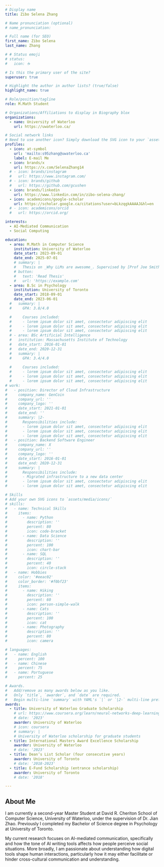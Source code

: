 ```yaml
---
# Display name
title: Zibo Selena Zhang

# Name pronunciation (optional)
# name_pronunciation:

# Full name (for SEO)
first_name: Zibo Selena
last_name: Zhang

# # Status emoji
# status:
#   icon: ☕️

# Is this the primary user of the site?
superuser: true

# Highlight the author in author lists? (true/false)
highlight_name: true

# Role/position/tagline
role: M.Math Student

# Organizations/Affiliations to display in Biography blox
organizations:
  - name: University of Waterloo
    url: https://uwaterloo.ca/

# Social network links
# Need to use another icon? Simply download the SVG icon to your `assets/media/icons/` folder.
profiles:
  - icon: at-symbol
    url: 'mailto:s95zhang@uwaterloo.ca'
    label: E-mail Me
  - icon: brands/x
    url: https://x.com/SelenaZhang14
  # - icon: brands/instagram
  #   url: https://www.instagram.com/
  # - icon: brands/github
  #   url: https://github.com/gcushen
  - icon: brands/linkedin
    url: https://www.linkedin.com/in/zibo-selena-zhang/
  - icon: academicons/google-scholar
    url: https://scholar.google.ca/citations?user=bLkzqgkAAAAJ&hl=en
  # - icon: academicons/orcid
  #   url: https://orcid.org/

interests:
  - AI-Mediated Communication
  - Social Computing

education:
  - area: M.Math in Computer Science
    institution: University of Waterloo
    date_start: 2023-09-01
    date_end: 2025-07-01
    # summary: |
    #   Thesis on _Why LLMs are awesome_. Supervised by [Prof Joe Smith](https://example.com). Presented papers at 5 IEEE conferences with the contributions being published in 2 Springer journals.
    # button:
    #   text: 'Read Thesis'
    #   url: 'https://example.com'
  - area: B.Sc in Psychology
    institution: University of Toronto
    date_start: 2018-09-01
    date_end: 2023-06-01
  #   summary: |
  #     GPA: 3.8/4.0

  #     Courses included:
  #     - lorem ipsum dolor sit amet, consectetur adipiscing elit
  #     - lorem ipsum dolor sit amet, consectetur adipiscing elit
  #     - lorem ipsum dolor sit amet, consectetur adipiscing elit
  # - area: BSc Artificial Intelligence
  #   institution: Massachusetts Institute of Technology
  #   date_start: 2016-01-01
  #   date_end: 2020-12-31
  #   summary: |
  #     GPA: 3.4/4.0
      
  #     Courses included:
  #     - lorem ipsum dolor sit amet, consectetur adipiscing elit
  #     - lorem ipsum dolor sit amet, consectetur adipiscing elit
  #     - lorem ipsum dolor sit amet, consectetur adipiscing elit
# work:
#   - position: Director of Cloud Infrastructure
#     company_name: GenCoin
#     company_url: ''
#     company_logo: ''
#     date_start: 2021-01-01
#     date_end: ''
#     summary: |2-
#       Responsibilities include:
#       - lorem ipsum dolor sit amet, consectetur adipiscing elit
#       - lorem ipsum dolor sit amet, consectetur adipiscing elit
#       - lorem ipsum dolor sit amet, consectetur adipiscing elit
#   - position: Backend Software Engineer
#     company_name: X
#     company_url: ''
#     company_logo: ''
#     date_start: 2016-01-01
#     date_end: 2020-12-31
#     summary: |
#       Responsibilities include:
#       - Migrated infrastructure to a new data center
#       - lorem ipsum dolor sit amet, consectetur adipiscing elit
#       - lorem ipsum dolor sit amet, consectetur adipiscing elit

# Skills
# Add your own SVG icons to `assets/media/icons/`
# skills:
#   - name: Technical Skills
#     items:
#       - name: Python
#         description: ''
#         percent: 80
#         icon: code-bracket
#       - name: Data Science
#         description: ''
#         percent: 100
#         icon: chart-bar
#       - name: SQL
#         description: ''
#         percent: 40
#         icon: circle-stack
#   - name: Hobbies
#     color: '#eeac02'
#     color_border: '#f0bf23'
#     items:
#       - name: Hiking
#         description: ''
#         percent: 60
#         icon: person-simple-walk
#       - name: Cats
#         description: ''
#         percent: 100
#         icon: cat
#       - name: Photography
#         description: ''
#         percent: 80
#         icon: camera

# languages:
#   - name: English
#     percent: 100
#   - name: Chinese
#     percent: 75
#   - name: Portuguese
#     percent: 25

# Awards.
#   Add/remove as many awards below as you like.
#   Only `title`, `awarder`, and `date` are required.
#   Begin multi-line `summary` with YAML's `|` or `|2-` multi-line prefix and indent 2 spaces below.
awards:
  - title: University of Waterloo Graduate Scholarship
    # url: https://www.coursera.org/learn/neural-networks-deep-learning
    # date: '2023'
    awarder: University of Waterloo
    # icon: coursera
    # summary: |
    # University of Waterloo scholarship for graduate students
  - title: International Masters Award Excellence Scholarship
    awarder: University of Waterloo
    # date: '2023'
  - title: Dean’s List Scholar (four consecutive years)
    awarder: University of Toronto
    # date: '2018-2023'
  - title: E-Fund Scholarship (entrance scholarship)
    awarder: University of Toronto
    # date: '2018'

---
```


## About Me

I am currently a second-year Master Student at David R. Cheriton School of Computer Science, University of Waterloo, under the supervision of Dr. Jian Zhao. Previously I completed my Bachelor of Science degree in Psychology at University of Toronto.

My current research focuses on AI-mediated communication, specifically and how the tone of AI writing tools affects how people perceive social situations. More broadly, I am passionate about understanding how digital tools shape human interactions, particularly how it may either facilitate or hinder cross-cultural communication and understanding.
